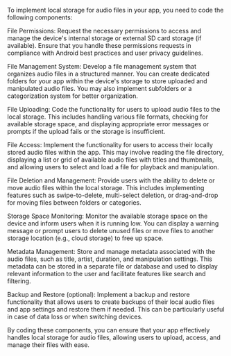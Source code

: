 To implement local storage for audio files in your app, you need to code the following components:

File Permissions: Request the necessary permissions to access and manage the device's internal storage or external SD card storage (if available). Ensure that you handle these permissions requests in compliance with Android best practices and user privacy guidelines.

File Management System: Develop a file management system that organizes audio files in a structured manner. You can create dedicated folders for your app within the device's storage to store uploaded and manipulated audio files. You may also implement subfolders or a categorization system for better organization.

File Uploading: Code the functionality for users to upload audio files to the local storage. This includes handling various file formats, checking for available storage space, and displaying appropriate error messages or prompts if the upload fails or the storage is insufficient.

File Access: Implement the functionality for users to access their locally stored audio files within the app. This may involve reading the file directory, displaying a list or grid of available audio files with titles and thumbnails, and allowing users to select and load a file for playback and manipulation.

File Deletion and Management: Provide users with the ability to delete or move audio files within the local storage. This includes implementing features such as swipe-to-delete, multi-select deletion, or drag-and-drop for moving files between folders or categories.

Storage Space Monitoring: Monitor the available storage space on the device and inform users when it is running low. You can display a warning message or prompt users to delete unused files or move files to another storage location (e.g., cloud storage) to free up space.

Metadata Management: Store and manage metadata associated with the audio files, such as title, artist, duration, and manipulation settings. This metadata can be stored in a separate file or database and used to display relevant information to the user and facilitate features like search and filtering.

Backup and Restore (optional): Implement a backup and restore functionality that allows users to create backups of their local audio files and app settings and restore them if needed. This can be particularly useful in case of data loss or when switching devices.

By coding these components, you can ensure that your app effectively handles local storage for audio files, allowing users to upload, access, and manage their files with ease.